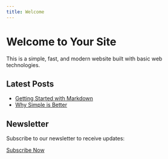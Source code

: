 ```yaml
---
title: Welcome
---
```


# Welcome to Your Site

This is a simple, fast, and modern website built with basic web technologies.

## Latest Posts

- [Getting Started with Markdown](/blog/getting-started)
- [Why Simple is Better](/blog/simplicity)

## Newsletter

Subscribe to our newsletter to receive updates:

[Subscribe Now](#newsletter) 